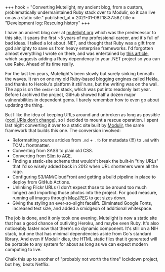+++
hook = "Converting Mutelight, my ancient blog, from a custom, problematically undermaintained Ruby stack over to Modulir, so it can live on as a static site."
published_at = 2021-01-08T18:37:58Z
title = "Development log: Rescuing history"
+++

I have an ancient blog over at [mutelight.org](https://mutelight.org) which was the predecessor to this site. It spans the first ~5 years of my professional career, and it's full of bad ideas. I talked a lot about .NET, and thought that Ruby was a gift from god almighty to save us from heavy enterprise frameworks. I'd forgotten almost everything I wrote on there, and was entertained by [this article](https://mutelight.org/building-a-command-line-environment-for-net-development-with-rake), which suggests adding a Ruby dependency to your .NET project so you can use Rake. Ahead of its time really.

For the last ten years, Mutelight's been slowly but surely sinking beneath the waves. It ran on one my old Ruby-based blogging engines called Hekla, and thanks to Heroku's platform it _still_ runs, but the writing was on the wall. The app is on the `cedar-14` stack, which was put into readonly last year. Before I archived the project, GitHub showed half a dozen major vulnerabilities in dependent gems. I barely remember how to even go about updating the thing.

But I like the idea of keeping URLs around and unbroken as long as possible ([cool URIs don't change](https://www.w3.org/Provider/Style/URI)), so I decided to mount a rescue operation. I spent last night converting it over to a static site built by [Modulir](https://github.com/brandur/modulir), the same framework that builds this one. The conversion involved:

* Reformatting source articles from `.md` + `.rb` for metadata (!!!) to `.md` with TOML frontmatter.
* Converting from SASS to plain old CSS.
* Converting from [Slim](https://github.com/slim-template/slim) to [ACE](https://github.com/yosssi/ace).
* Finding a static-site scheme that wouldn't break the built-in "tiny URLs" that I'd so wisely added back in 2012 when URL shorteners were all the rage.
* Configuring S3/IAM/CloudFront and getting a build pipeline in place to deploy from GitHub Actions.
* Unlinking Flickr URLs (I don't expect those to be around too much longer) and importing those photos into the project. For good measure, running all images through [MozJPEG](/fragments/libjpeg-mozjpeg) to get sizes down.
* Giving the styling an ever-so-slight facelift. Eliminated Google Fonts, increased text size, and added a smidgeon of additional whitespace.

The job is done, and it only took one evening. Mutelight is now a static site that has a good chance of outliving Heroku, and maybe even Ruby. It's also noticeably faster now that there's no dynamic component. It's still on a NIH stack, but one that has minimal dependencies aside from Go's standard library. And even if Modulir dies, the HTML static files that it generated will be portable to any system for about as long as we can expect modern computing to live.

Chalk this up to another of "probably not worth the time" lockdown project, but hey, beats Netflix.
